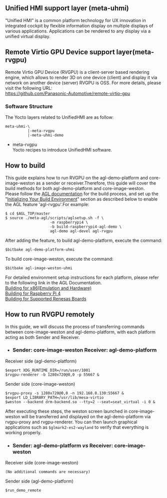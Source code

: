 ## Unified HMI support layer (meta-uhmi)
"Unified HMI" is a common platform technology for UX innovation in integrated cockpit by flexible information display on multiple displays of various applications. Applications can be rendered to any display via a unified virtual display.

## Remote Virtio GPU Device support layer(meta-rvgpu)
Remote Virtio GPU Device (RVGPU) is a client-server based rendering engine, which allows to render 3D on one device (client) and display it via network on another device (server)
RVGPU is OSS. For more details, please visit the following URL:  
https://github.com/Panasonic-Automotive/remote-virtio-gpu

### Software Structure
The Yocto layers related to UnifiedHMI are as follow:

```
meta-uhmi-\
          |-meta-rvgpu
          |-meta-uhmi-demo
```

* meta-rvgpu  
Yocto recipes to introduce UnifiedHMI software.


## How to build
This guide explains how to run RVGPU on the agl-demo-platform and core-image-weston as a sender or receiver.Therefore, this guide will cover the build methods for both agl-demo-platform and core-image-weston.  
Please follow the [AGL documentation](https://docs.automotivelinux.org/en/master/#01_Getting_Started/02_Building_AGL_Image/01_Build_Process_Overview/) for the build process, and set up the "[Initializing Your Build Environment](https://docs.automotivelinux.org/en/master/#01_Getting_Started/02_Building_AGL_Image/04_Initializing_Your_Build_Environment/)" section as described below to enable the AGL feature 'agl-rvgpu'.For example:
```
$ cd $AGL_TOP/master
$ source ./meta-agl/scripts/aglsetup.sh -f \
                    -m raspberrypi4 \
                    -b build-raspberrypi4-agl-demo \
                    agl-demo agl-devel agl-rvgpu
```
After adding the feature, to build agl-demo-platform, execute the command:
```
$bitbake agl-demo-platform-uhmi
```
To build core-image-weston, execute the command:
```
$bitbake agl-image-weston-uhmi
```
For detailed environment setup instructions for each platform, please refer to the following link in the AGL Documentation.  
[Building for x86(Emulation and Hardware)](https://docs.automotivelinux.org/en/master/#01_Getting_Started/02_Building_AGL_Image/07_Building_for_x86_%28Emulation_and_Hardware%29/)  
[Building for Raspberry Pi 4](https://docs.automotivelinux.org/en/master/#01_Getting_Started/02_Building_AGL_Image/08_Building_for_Raspberry_Pi_4/)  
[Building for Supported Renesas Boards](https://docs.automotivelinux.org/en/master/#01_Getting_Started/02_Building_AGL_Image/09_Building_for_Supported_Renesas_Boards/)

## How to run RVGPU remotely
In this guide, we will discuss the process of transferring commands between core-image-weston and agl-demo-platform, with each platform acting as both Sender and Receiver.
   
- ### Sender: core-image-weston Receiver: agl-demo-platform

Receiver side (agl-demo-platform)
```
$export XDG_RUNTIME_DIR=/run/user/1001
$rvgpu-renderer -b 1280x720@0,0 -p 55667 &
```
Sender side (core-image-weston)
```
$rvgpu-proxy -s 1280x720@0,0 -n 192.168.0.130:55667 &
$export LD_LIBRARY_PATH=/usr/lib/mesa-virtio
$weston --backend drm-backend.so --tty=2 --seat=seat_virtual -i 0 &
```
After executing these steps, the weston screen launched in core-image-weston will be transferred and displayed on the agl-demo-platform via rvgpu-proxy and rvgpu-renderer. You can then launch graphical applications such as `$glmark2-es2-wayland` to verify that everything is working properly.

- ### Sender: agl-demo-platform *vs* Receiver: core-image-weston

Receiver side (core-image-weston)
```
(No additional commands are necessary)
```
Sender side (agl-demo-platform)
```
$run_demo_remote
```
